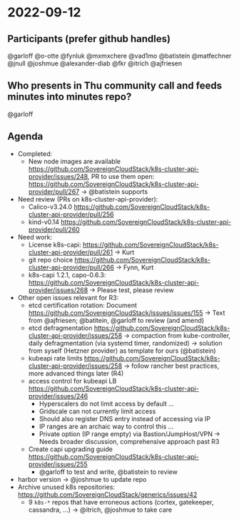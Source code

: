 # 2022-09-12

## Participants (prefer github handles)
@garloff
@o-otte
@fynluk
@mxmxchere
@vad1mo
@batistein
@matfechner
@jnull
@joshmue
@alexander-diab
@fkr
@itrich
@ajfriesen

## Who presents in Thu community call and feeds minutes into minutes repo?
@garloff

## Agenda
* Completed:
    * New node images are available https://github.com/SovereignCloudStack/k8s-cluster-api-provider/issues/248, PR to use them open: https://github.com/SovereignCloudStack/k8s-cluster-api-provider/pull/267
    -> @batistein supports
* Need review (PRs on k8s-cluster-api-provider):
    * Calico-v3.24.0 https://github.com/SovereignCloudStack/k8s-cluster-api-provider/pull/256
    * kind-v0.14  https://github.com/SovereignCloudStack/k8s-cluster-api-provider/pull/260
* Need work:
    * License k8s-capi: https://github.com/SovereignCloudStack/k8s-cluster-api-provider/pull/261
        -> Kurt
    * git repo choice https://github.com/SovereignCloudStack/k8s-cluster-api-provider/pull/266
        -> Fynn, Kurt
    * k8s-capi 1.2.1, capo-0.6.3: https://github.com/SovereignCloudStack/k8s-cluster-api-provider/issues/268
        -> Please test, please review
* Other open issues relevant for R3:
    * etcd certification rotation: Document https://github.com/SovereignCloudStack/issues/issues/155
        -> Text from @ajfriesen; @batitein, @garloff to review (and amend)
    * etcd defragmentation https://github.com/SovereignCloudStack/k8s-cluster-api-provider/issues/258
        -> compaction from kube-controller, daily defragmentation (via systemd timer, randomized) 
    	-> solution from syself (Hetzner provider) as template for ours (@batistein)
    * kubeapi rate limits https://github.com/SovereignCloudStack/k8s-cluster-api-provider/issues/258
        -> follow rancher best practices, more advanced things later (R4)
    * access control for kubeapi LB https://github.com/SovereignCloudStack/k8s-cluster-api-provider/issues/246
        - Hyperscalers do not limit access by default ...
    	- Gridscale can not currently limit access
    	- Should also register DNS entry instead of accessing via IP
    	- IP ranges are an archaic way to control this ...
    	- Private option (IP range empty) via Bastion/JumpHost/VPN
    	-> Needs broader discussion, comprehensive approach past R3
    * Create capi upgrading guide https://github.com/SovereignCloudStack/k8s-cluster-api-provider/issues/255
        - @garloff to test and write, @batistein to review
* harbor version
    -> @joshmue to update repo
* Archive unused k8s repositories: https://github.com/SovereignCloudStack/generics/issues/42
    * 9 `k8s-*` repos that have erroneous actions (cortex, gatekeeper, cassandra, ...)
    	-> @itrich, @joshmue to take care

